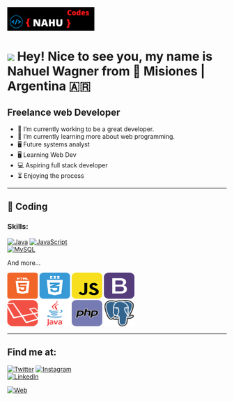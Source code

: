 <img src="./img/NAHU.png" class="rounded-circle" alt="Cinque Terre" width="200"/> 

<h1><img src="https://emojis.slackmojis.com/emojis/images/1531849430/4246/blob-sunglasses.gif?1531849430" width="30"/> Hey! Nice to see you, my name is Nahuel Wagner from 📍 Misiones | Argentina 🇦🇷</h1>


## Freelance web Developer

- 🔭 I’m currently working to be a great developer.
- 🌱 I’m currently learning more about web programming.
- 🖥️ Future systems analyst
- 🖥️ Learning Web Dev
- 💻 Aspiring full stack developer
- ⏳ Enjoying the process
---
## 🚀 Coding
### Skills:

[![Java](https://img.shields.io/badge/Java-007396?style=for-the-badge&logo=java&logoColor=red&labelColor=101010)]()
[![JavaScript](https://img.shields.io/badge/JavaScript-F7DF1E?style=for-the-badge&logo=javascript&logoColor=yellow&labelColor=101010)]()
</br>
[![MySQL](https://img.shields.io/badge/MySQL-4479A1?style=for-the-badge&logo=mysql&logoColor=white&labelColor=101010)]()
</br>

And more...
<br>

<img src="./img/details-icon-html.png" class="rounded-circle" alt="Cinque Terre" width="70" height="60" title="HTML">
<img src="./img/details-icon-css.png" class="rounded-circle" alt="Cinque Terre" width="70" height="60" title="CSS">
<img src="./img/details-icon-javascript.png" class="rounded-circle" alt="Cinque Terre" width="70" height="60" title="JAVA SCRIPT">
<img src="./img/details-icon-bootstrap.png" class="rounded-circle" alt="Cinque Terre" width="70" height="60" title="BOOTSTRAP">
<br>
<img src="./img/laravel.png" class="rounded-circle" alt="Cinque Terre" width="70" height="60" title="LARAVEL">
<img src="./img/java.png" class="rounded-circle" alt="Cinque Terre" width="70" height="60" title="JAVA">
<img src="./img/php.png" class="rounded-circle" alt="Cinque Terre" width="70" height="60" title="PHP">
<img src="./img/postgresql.png" class="rounded-circle" alt="Cinque Terre" width="70" height="60" title="POSTGRESQL">


---

## Find me at:

[![Twitter](https://img.shields.io/badge/Twitter-@nahuelitodev-1DA1F2?style=for-the-badge&logo=twitter&logoColor=blue&labelColor=101010)](https://twitter.com/nahuelitodev)
[![Instagram](https://img.shields.io/badge/Instagram-@nahuewagner-E4405F?style=for-the-badge&logo=instagram&logoColor=red&labelColor=101010)](https://instagram.com/nahue_wagner)
</br>
[![LinkedIn](https://img.shields.io/badge/LinkedIn-Nahuel_Wagner-0077B5?style=for-the-badge&logo=linkedin&logoColor=blue&labelColor=101010)](https://www.linkedin.com/in/nahuewagner)

[![Web](https://img.shields.io/badge/My_Website-nahuewagner-14a1f0?style=for-the-badge&logo=dev.to&logoColor=green&labelColor=101010)](https://nahuewagner.netlify.app/)
